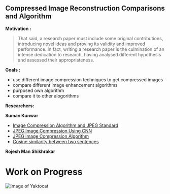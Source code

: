 ## Compressed Image Reconstruction Comparisons and Algorithm

**Motivation :**
> That said, a research paper must include some original contributions,
introducing novel ideas and proving its validity and improved performance.
In fact, writing a research paper is the culmination of an intense dedication to research,
having analysed different hypothesis and assessed their appropriateness.

**Goals :**
- use different image compression techniques to get compressed images
- compare different image enhancement algorithms
- purposed own algorithm
- compare it to other alogorithms 

**Researchers:**

**Suman Kunwar**
 - [Image Compression Algorithm and JPEG Standard ](http://www.ijsrp.org/research-paper-1217/ijsrp-p7224.pdf)
 - [JPEG Image Compression Using CNN ](https://www.researchgate.net/publication/322239207_JPEG_Image_Compression_Using_CNN)
 - [JPEG image Compression Algorithm ](https://goo.gl/o1G2fG)
 - [Cosine similarity between two sentences ](https://goo.gl/kJfn6z)

**Rojesh Man Shikhrakar** 


# Work on Progress

![Image of Yaktocat](https://octodex.github.com/images/yaktocat.png)
